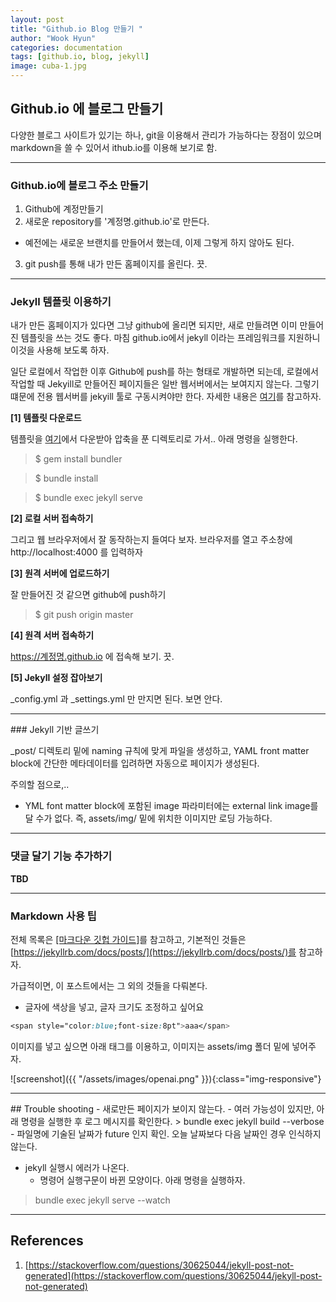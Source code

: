 ```yaml
---
layout: post
title: "Github.io Blog 만들기 "
author: "Wook Hyun"
categories: documentation
tags: [github.io, blog, jekyll]
image: cuba-1.jpg
---
```



## Github.io 에 블로그  만들기

다양한 블로그 사이트가 있기는 하나, git을 이용해서 관리가 가능하다는 장점이 있으며 markdown을 쓸 수 있어서 ithub.io를 이용해 보기로 함.

<hr>

### Github.io에 블로그 주소 만들기

1. Github에 계정만들기
2. 새로운 repository를 '계정명.github.io'로 만든다.
* 예전에는 새로운 브랜치를 만들어서 했는데, 이제 그렇게 하지 않아도 된다.
3. git push를 통해 내가 만든 홈페이지를 올린다. 끗.

<hr>

### Jekyll 템플릿 이용하기

내가 만든 홈페이지가 있다면 그냥 github에 올리면 되지만, 새로 만들려면 이미 만들어진 템플릿을 쓰는 것도 좋다. 마침 github.io에서 jekyll 이라는 프레임워크를 지원하니 이것을 사용해 보도록 하자.


일단 로컬에서 작업한 이후 Github에 push를 하는 형태로 개발하면 되는데, 로컬에서 작업할 때 Jekyill로 만들어진 페이지들은 일반 웹서버에서는 보여지지 않는다. 그렇기 떄문에 전용 웹서버를 jekyill 툴로 구동시켜야만 한다. 자세한 내용은 [여기](https://mycyberuniverse.com/web/how-fix-jekyll-build-serve-error-message.html)를 참고하자.

**[1] 템플릿 다운로드**

템플릿을 [여기](http://jekyllthemes.org/)에서 다운받아 압축을 푼 디렉토리로 가서.. 아래 명령을 실행한다.

> $ gem install bundler

> $ bundle install

> $ bundle exec jekyll serve 


**[2] 로컬 서버 접속하기**

그리고 웹 브라우저에서 잘 동작하는지 들여다 보자. 브라우저를 열고 주소창에 http://localhost:4000 를 입력하자

**[3] 원격 서버에 업로드하기**

잘 만들어진 것 같으면 github에 push하기

> $ git push origin master

**[4] 원격 서버 접속하기**

https://계정명.github.io 에 접속해 보기. 끗.


**[5] Jekyll 설정 잡아보기**

_config.yml 과 _settings.yml 만 만지면 된다. 보면 안다.

<hr>
### Jekyll 기반 글쓰기

_post/ 디렉토리 밑에 naming 규칙에 맞게 파일을 생성하고, YAML front matter block에 간단한 메타데이터를 입려하면 자동으로 페이지가 생성된다.

주의할 점으로,..
* YML font matter block에 포함된 image 파라미터에는 external link image를 달 수가 없다. 즉, assets/img/ 밑에 위치한 이미지만 로딩 가능하다.


<hr>

### 댓글 달기 기능 추가하기

**TBD**

<hr>

### Markdown 사용 팁

전체 목록은 [[마크다운 깃헙 가이드]](https://guides.github.com/features/mastering-markdown/)를 참고하고, 
기본적인 것들은 [https://jekyllrb.com/docs/posts/](https://jekyllrb.com/docs/posts/)를 참고하자.

가급적이면, 이 포스트에서는 그 외의 것들을 다뤄본다.

- 글자에 색상을 넣고, 글자 크기도 조정하고 싶어요

```css
<span style="color:blue;font-size:8pt">aaa</span>
```

이미지를 넣고 싶으면 아래 태그를 이용하고, 
이미지는 assets/img 폴더 밑에 넣어주자.

![screenshot]({{ "/assets/images/openai.png" }}){:class="img-responsive"}


<hr>
## Trouble shooting
- 새로만든 페이지가 보이지 않는다. 
  - 여러 가능성이 있지만, 아래 명령을 실행한 후 로그 메시지를 확인한다.
> bundle exec jekyll build --verbose 
    - 파일명에 기술된 날짜가 future 인지 확인. 오늘 날짜보다 다음 날짜인 경우 인식하지 않는다.


- jekyll 실행시 에러가 나온다.
  - 명령어 실행구문이 바뀐 모양이다. 아래 명령을 실행하자.
> bundle exec jekyll serve --watch

<hr>

## References
1. [https://stackoverflow.com/questions/30625044/jekyll-post-not-generated](https://stackoverflow.com/questions/30625044/jekyll-post-not-generated)